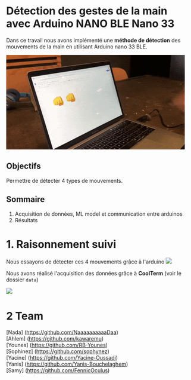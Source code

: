 # Détection des gestes de la main avec Arduino NANO BLE Nano 33

Dans ce travail nous avons implémenté une **méthode de détection** des mouvements de la main en utilisant Arduino nano 33 BLE.

<img src="assets\arduino-intro.gif">

## **Objectifs**
Permettre de détecter 4 types de mouvements.

## **Sommaire**
1. Acquisition de données, ML model et communication entre arduinos 
2. Résultats

# 1. Raisonnement suivi
Nous essayons de détecter ces 4 mouvements grâce à l'arduino
<img src="assets\moves.gif">

Nous avons réalisé l'acquisition des données grâce à **CoolTerm** (voir le dossier `data`)

<img src="https://s3.amazonaws.com/cdn.freshdesk.com/data/helpdesk/attachments/production/19030079451/original/jt7nvcVgzu4Z4Jrd5MSM1i54zb-n6TrPGA.gif?1533912271">


# 2 Team
[Nada] (https://github.com/NaaaaaaaaaaDaa)  
[Ahlem] (https://github.com/kawaremu)  
[Younes] (https://github.com/RB-Younes)  
[Sophinez] (https://github.com/sophynez)  
[Yacine] (https://github.com/Yacine-Oussadi)  
[Yanis] (https://github.com/Yanis-Bouchelaghem)  
[Samy] (https://github.com/FennicOculus)  


